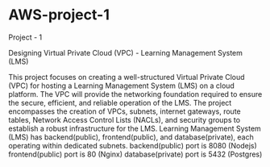 # AWS-project-1
Project - 1

Designing Virtual Private Cloud (VPC) - Learning Management System (LMS)

This project focuses on creating a well-structured Virtual Private Cloud (VPC) for hosting a Learning Management System (LMS) on a cloud platform. 
The VPC will provide the networking foundation required to ensure the secure, efficient, and reliable operation of the LMS. 
The project encompasses the creation of VPCs, subnets, internet gateways, route tables, Network Access Control Lists (NACLs), and security groups to establish a robust infrastructure for the LMS.
Learning Management System (LMS) has backend(public), frontend(public), and database(private), each operating within dedicated subnets.
backend(public) port is 8080 (Nodejs)
frontend(public) port is 80 (Nginx)
database(private) port is 5432 (Postgres)
